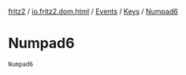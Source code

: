 [fritz2](../../../index.md) / [io.fritz2.dom.html](../../index.md) / [Events](../index.md) / [Keys](index.md) / [Numpad6](./-numpad6.md)

# Numpad6

`Numpad6`